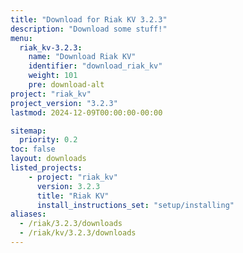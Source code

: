 ```yaml
---
title: "Download for Riak KV 3.2.3"
description: "Download some stuff!"
menu:
  riak_kv-3.2.3:
    name: "Download Riak KV"
    identifier: "download_riak_kv"
    weight: 101
    pre: download-alt
project: "riak_kv"
project_version: "3.2.3"
lastmod: 2024-12-09T00:00:00-00:00

sitemap:
  priority: 0.2
toc: false
layout: downloads
listed_projects:
    - project: "riak_kv"
      version: 3.2.3
      title: "Riak KV"
      install_instructions_set: "setup/installing"
aliases:
  - /riak/3.2.3/downloads
  - /riak/kv/3.2.3/downloads
---
```


